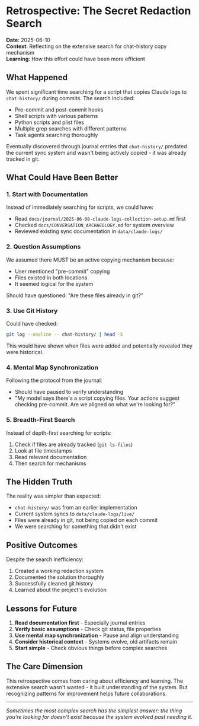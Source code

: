 # Retrospective: The Secret Redaction Search

**Date**: 2025-06-10  
**Context**: Reflecting on the extensive search for chat-history copy mechanism  
**Learning**: How this effort could have been more efficient

## What Happened

We spent significant time searching for a script that copies Claude logs to `chat-history/` during commits. The search included:
- Pre-commit and post-commit hooks
- Shell scripts with various patterns
- Python scripts and plist files
- Multiple grep searches with different patterns
- Task agents searching thoroughly

Eventually discovered through journal entries that `chat-history/` predated the current sync system and wasn't being actively copied - it was already tracked in git.

## What Could Have Been Better

### 1. **Start with Documentation**
Instead of immediately searching for scripts, we could have:
- Read `docs/journal/2025-06-08-claude-logs-collection-setup.md` first
- Checked `docs/CONVERSATION_ARCHAEOLOGY.md` for system overview
- Reviewed existing sync documentation in `data/claude-logs/`

### 2. **Question Assumptions**
We assumed there MUST be an active copying mechanism because:
- User mentioned "pre-commit" copying
- Files existed in both locations
- It seemed logical for the system

Should have questioned: "Are these files already in git?"

### 3. **Use Git History**
Could have checked:
```bash
git log --oneline -- chat-history/ | head -5
```
This would have shown when files were added and potentially revealed they were historical.

### 4. **Mental Map Synchronization**
Following the protocol from the journal:
- Should have paused to verify understanding
- "My model says there's a script copying files. Your actions suggest checking pre-commit. Are we aligned on what we're looking for?"

### 5. **Breadth-First Search**
Instead of depth-first searching for scripts:
1. Check if files are already tracked (`git ls-files`)
2. Look at file timestamps
3. Read relevant documentation
4. Then search for mechanisms

## The Hidden Truth

The reality was simpler than expected:
- `chat-history/` was from an earlier implementation
- Current system syncs to `data/claude-logs/live/`
- Files were already in git, not being copied on each commit
- We were searching for something that didn't exist

## Positive Outcomes

Despite the search inefficiency:
1. Created a working redaction system
2. Documented the solution thoroughly
3. Successfully cleaned git history
4. Learned about the project's evolution

## Lessons for Future

1. **Read documentation first** - Especially journal entries
2. **Verify basic assumptions** - Check git status, file properties
3. **Use mental map synchronization** - Pause and align understanding
4. **Consider historical context** - Systems evolve, old artifacts remain
5. **Start simple** - Check obvious things before complex searches

## The Care Dimension

This retrospective comes from caring about efficiency and learning. The extensive search wasn't wasted - it built understanding of the system. But recognizing patterns for improvement helps future collaborations.

---

*Sometimes the most complex search has the simplest answer: the thing you're looking for doesn't exist because the system evolved past needing it.*